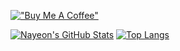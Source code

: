 [!["Buy Me A Coffee"](https://www.buymeacoffee.com/assets/img/custom_images/orange_img.png)](https://www.buymeacoffee.com/nayeonshin)

[![Nayeon's GitHub Stats](https://github-readme-stats.vercel.app/api?username=nayeonshin&theme=onedark&show_icons=true&hide_border=true&&count_private=true)](https://github.com/nayeonshin)
[![Top Langs](https://github-readme-stats.vercel.app/api/top-langs/?username=nayeonshin&theme=onedark&layout=compact&hide_border=true)](https://github.com/nayeonshin)
